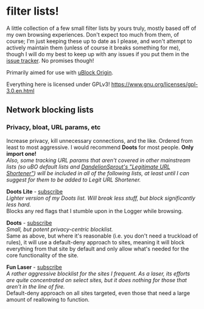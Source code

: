 # filter lists!

A little collection of a few small filter lists by yours truly, mostly based off of my own browsing experiences. Don't expect too much from them, of course; I'm just keeping these up to date as I please, and won't attempt to actively maintain them (unless of course it breaks something for me), though I will do my best to keep up with any issues if you put them in the [issue tracker](../../issues). No promises though!

Primarily aimed for use with [uBlock Origin](https://ublockorigin.com).

Everything here is licensed under GPLv3! https://www.gnu.org/licenses/gpl-3.0.en.html

## Network blocking lists
### Privacy, bloat, URL params, etc
Increase privacy, kill unnecessary connections, and the like. Ordered from least to most aggressive. I would recommend **Doots** for most people. **Only import one!**\
_Also, some tracking URL params that aren't covered in other mainstream lists (so uBO default lists and [DandelionSprout's "Legitimate URL Shortener"](https://github.com/DandelionSprout/adfilt/discussions/163)) will be included in all of the following lists, at least until I can suggest for them to be added to Legit URL Shortener._

**Doots Lite** - [subscribe](https://subscribe.adblockplus.org/?location=https://raw.githubusercontent.com/strayPetal/filter-lists/main/doots-lite.txt&title=Doots%20Lite)\
_Lighter version of my Doots list. Will break less stuff, but block significantly less hard._\
Blocks any red flags that I stumble upon in the Logger while browsing.

**Doots** - [subscribe](https://subscribe.adblockplus.org/?location=https://raw.githubusercontent.com/strayPetal/filter-lists/main/doots.txt&title=Doots)\
_Small, but potent privacy-centric blocklist._\
Same as above, but where it's reasonable (i.e. you don't need a truckload of rules), it will use a default-deny approach to sites, meaning it will block everything from that site by default and only allow what's needed for the core functionality of the site.

**Fun Laser** - [subscribe](https://subscribe.adblockplus.org/?location=https://raw.githubusercontent.com/strayPetal/filter-lists/main/fun-laser.txt&title=Fun%20Laser)\
_A rather aggressive blocklist for the sites I frequent. As a laser, its efforts are quite concentrated on select sites, but it does nothing for those that aren't in the line of fire._\
Default-deny approach on all sites targeted, even those that need a large amount of reallowing to function.